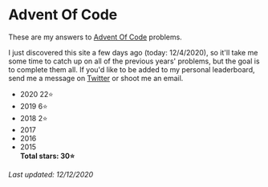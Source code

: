# Advent Of Code
These are my answers to [Advent Of Code](https://adventofcode.com) problems.

I just discovered this site a few days ago (today: 12/4/2020), so it'll take me some time to catch up on all of the previous years' problems, but the goal is to complete them all. If you'd like to be added to my personal leaderboard, send me a message on [Twitter](https://twitter.com/walkercsutton) or shoot me an email.

* 2020 22⭐
* 2019 6⭐
* 2018 2⭐
* 2017
* 2016
* 2015    
__Total stars: 30⭐__

_Last updated: 12/12/2020_
